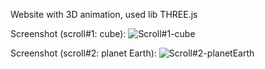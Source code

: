 Website with 3D animation, used lib THREE.js

Screenshot (scroll#1: cube):
![Scroll#1-cube](https://user-images.githubusercontent.com/42917939/230514546-b243261b-4254-4073-878c-3c7261964150.jpg)

Screenshot (scroll#2: planet Earth):
![Scroll#2-planetEarth](https://user-images.githubusercontent.com/42917939/230514695-61375114-c6d7-4f3a-ae47-d9915846b56e.jpg)

